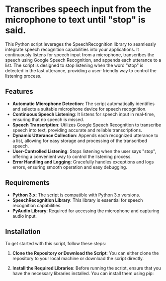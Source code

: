 # Transcribes speech input from the microphone to text until "stop" is said.

This Python script leverages the SpeechRecognition library to seamlessly integrate speech recognition capabilities into your applications. It continuously listens for speech input from a microphone, transcribes the speech using Google Speech Recognition, and appends each utterance to a list. The script is designed to stop listening when the word "stop" is detected in the last utterance, providing a user-friendly way to control the listening process.

## Features

- **Automatic Microphone Detection**: The script automatically identifies and selects a suitable microphone device for speech recognition.
- **Continuous Speech Listening**: It listens for speech input in real-time, ensuring that no speech is missed.
- **Speech Transcription**: Utilizes Google Speech Recognition to transcribe speech into text, providing accurate and reliable transcriptions.
- **Dynamic Utterance Collection**: Appends each recognized utterance to a list, allowing for easy storage and processing of the transcribed speech.
- **User-Controlled Listening**: Stops listening when the user says "stop", offering a convenient way to control the listening process.
- **Error Handling and Logging**: Gracefully handles exceptions and logs errors, ensuring smooth operation and easy debugging.

## Requirements

- **Python 3.x**: The script is compatible with Python 3.x versions.
- **SpeechRecognition Library**: This library is essential for speech recognition capabilities.
- **PyAudio Library**: Required for accessing the microphone and capturing audio input.

## Installation

To get started with this script, follow these steps:

1. **Clone the Repository or Download the Script**: You can either clone the repository to your local machine or download the script directly.

2. **Install the Required Libraries**: Before running the script, ensure that you have the necessary libraries installed. You can install them using pip:


